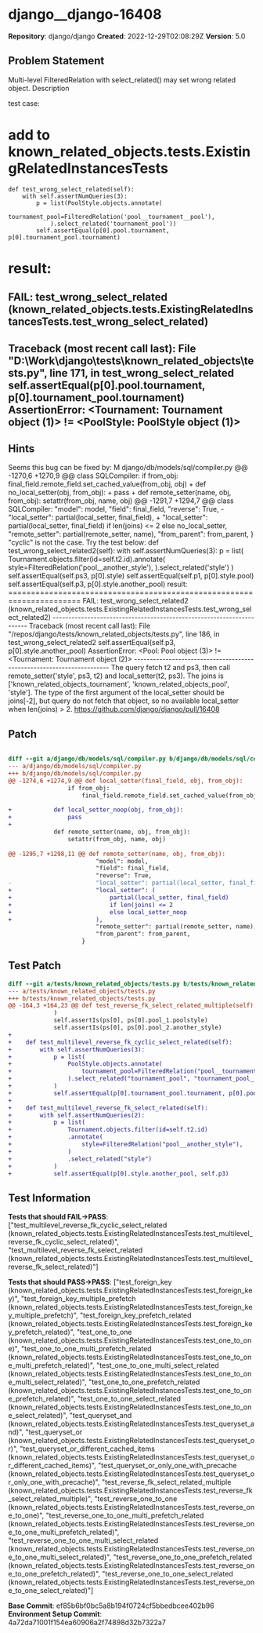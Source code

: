 # django__django-16408

**Repository**: django/django
**Created**: 2022-12-29T02:08:29Z
**Version**: 5.0

## Problem Statement

Multi-level FilteredRelation with select_related() may set wrong related object.
Description
	
test case:
# add to known_related_objects.tests.ExistingRelatedInstancesTests
	def test_wrong_select_related(self):
		with self.assertNumQueries(3):
			p = list(PoolStyle.objects.annotate(
				tournament_pool=FilteredRelation('pool__tournament__pool'),
				).select_related('tournament_pool'))
			self.assertEqual(p[0].pool.tournament, p[0].tournament_pool.tournament)
result:
======================================================================
FAIL: test_wrong_select_related (known_related_objects.tests.ExistingRelatedInstancesTests.test_wrong_select_related)
----------------------------------------------------------------------
Traceback (most recent call last):
 File "D:\Work\django\tests\known_related_objects\tests.py", line 171, in test_wrong_select_related
	self.assertEqual(p[0].pool.tournament, p[0].tournament_pool.tournament)
AssertionError: <Tournament: Tournament object (1)> != <PoolStyle: PoolStyle object (1)>
----------------------------------------------------------------------


## Hints

Seems this bug can be fixed by: M django/db/models/sql/compiler.py @@ -1270,6 +1270,9 @@ class SQLCompiler: if from_obj: final_field.remote_field.set_cached_value(from_obj, obj) + def no_local_setter(obj, from_obj): + pass + def remote_setter(name, obj, from_obj): setattr(from_obj, name, obj) @@ -1291,7 +1294,7 @@ class SQLCompiler: "model": model, "field": final_field, "reverse": True, - "local_setter": partial(local_setter, final_field), + "local_setter": partial(local_setter, final_field) if len(joins) <= 2 else no_local_setter, "remote_setter": partial(remote_setter, name), "from_parent": from_parent, }
"cyclic" is not the case. Try the test below: def test_wrong_select_related2(self): with self.assertNumQueries(3): p = list( Tournament.objects.filter(id=self.t2.id).annotate( style=FilteredRelation('pool__another_style'), ).select_related('style') ) self.assertEqual(self.ps3, p[0].style) self.assertEqual(self.p1, p[0].style.pool) self.assertEqual(self.p3, p[0].style.another_pool) result: ====================================================================== FAIL: test_wrong_select_related2 (known_related_objects.tests.ExistingRelatedInstancesTests.test_wrong_select_related2) ---------------------------------------------------------------------- Traceback (most recent call last): File "/repos/django/tests/known_related_objects/tests.py", line 186, in test_wrong_select_related2 self.assertEqual(self.p3, p[0].style.another_pool) AssertionError: <Pool: Pool object (3)> != <Tournament: Tournament object (2)> ---------------------------------------------------------------------- The query fetch t2 and ps3, then call remote_setter('style', ps3, t2) and local_setter(t2, ps3). The joins is ['known_related_objects_tournament', 'known_related_objects_pool', 'style']. The type of the first argument of the local_setter should be joins[-2], but query do not fetch that object, so no available local_setter when len(joins) > 2.
​https://github.com/django/django/pull/16408

## Patch

```diff

diff --git a/django/db/models/sql/compiler.py b/django/db/models/sql/compiler.py
--- a/django/db/models/sql/compiler.py
+++ b/django/db/models/sql/compiler.py
@@ -1274,6 +1274,9 @@ def local_setter(final_field, obj, from_obj):
                 if from_obj:
                     final_field.remote_field.set_cached_value(from_obj, obj)
 
+            def local_setter_noop(obj, from_obj):
+                pass
+
             def remote_setter(name, obj, from_obj):
                 setattr(from_obj, name, obj)
 
@@ -1295,7 +1298,11 @@ def remote_setter(name, obj, from_obj):
                         "model": model,
                         "field": final_field,
                         "reverse": True,
-                        "local_setter": partial(local_setter, final_field),
+                        "local_setter": (
+                            partial(local_setter, final_field)
+                            if len(joins) <= 2
+                            else local_setter_noop
+                        ),
                         "remote_setter": partial(remote_setter, name),
                         "from_parent": from_parent,
                     }


```

## Test Patch

```diff
diff --git a/tests/known_related_objects/tests.py b/tests/known_related_objects/tests.py
--- a/tests/known_related_objects/tests.py
+++ b/tests/known_related_objects/tests.py
@@ -164,3 +164,23 @@ def test_reverse_fk_select_related_multiple(self):
             )
             self.assertIs(ps[0], ps[0].pool_1.poolstyle)
             self.assertIs(ps[0], ps[0].pool_2.another_style)
+
+    def test_multilevel_reverse_fk_cyclic_select_related(self):
+        with self.assertNumQueries(3):
+            p = list(
+                PoolStyle.objects.annotate(
+                    tournament_pool=FilteredRelation("pool__tournament__pool"),
+                ).select_related("tournament_pool", "tournament_pool__tournament")
+            )
+            self.assertEqual(p[0].tournament_pool.tournament, p[0].pool.tournament)
+
+    def test_multilevel_reverse_fk_select_related(self):
+        with self.assertNumQueries(2):
+            p = list(
+                Tournament.objects.filter(id=self.t2.id)
+                .annotate(
+                    style=FilteredRelation("pool__another_style"),
+                )
+                .select_related("style")
+            )
+            self.assertEqual(p[0].style.another_pool, self.p3)

```

## Test Information

**Tests that should FAIL→PASS**: ["test_multilevel_reverse_fk_cyclic_select_related (known_related_objects.tests.ExistingRelatedInstancesTests.test_multilevel_reverse_fk_cyclic_select_related)", "test_multilevel_reverse_fk_select_related (known_related_objects.tests.ExistingRelatedInstancesTests.test_multilevel_reverse_fk_select_related)"]

**Tests that should PASS→PASS**: ["test_foreign_key (known_related_objects.tests.ExistingRelatedInstancesTests.test_foreign_key)", "test_foreign_key_multiple_prefetch (known_related_objects.tests.ExistingRelatedInstancesTests.test_foreign_key_multiple_prefetch)", "test_foreign_key_prefetch_related (known_related_objects.tests.ExistingRelatedInstancesTests.test_foreign_key_prefetch_related)", "test_one_to_one (known_related_objects.tests.ExistingRelatedInstancesTests.test_one_to_one)", "test_one_to_one_multi_prefetch_related (known_related_objects.tests.ExistingRelatedInstancesTests.test_one_to_one_multi_prefetch_related)", "test_one_to_one_multi_select_related (known_related_objects.tests.ExistingRelatedInstancesTests.test_one_to_one_multi_select_related)", "test_one_to_one_prefetch_related (known_related_objects.tests.ExistingRelatedInstancesTests.test_one_to_one_prefetch_related)", "test_one_to_one_select_related (known_related_objects.tests.ExistingRelatedInstancesTests.test_one_to_one_select_related)", "test_queryset_and (known_related_objects.tests.ExistingRelatedInstancesTests.test_queryset_and)", "test_queryset_or (known_related_objects.tests.ExistingRelatedInstancesTests.test_queryset_or)", "test_queryset_or_different_cached_items (known_related_objects.tests.ExistingRelatedInstancesTests.test_queryset_or_different_cached_items)", "test_queryset_or_only_one_with_precache (known_related_objects.tests.ExistingRelatedInstancesTests.test_queryset_or_only_one_with_precache)", "test_reverse_fk_select_related_multiple (known_related_objects.tests.ExistingRelatedInstancesTests.test_reverse_fk_select_related_multiple)", "test_reverse_one_to_one (known_related_objects.tests.ExistingRelatedInstancesTests.test_reverse_one_to_one)", "test_reverse_one_to_one_multi_prefetch_related (known_related_objects.tests.ExistingRelatedInstancesTests.test_reverse_one_to_one_multi_prefetch_related)", "test_reverse_one_to_one_multi_select_related (known_related_objects.tests.ExistingRelatedInstancesTests.test_reverse_one_to_one_multi_select_related)", "test_reverse_one_to_one_prefetch_related (known_related_objects.tests.ExistingRelatedInstancesTests.test_reverse_one_to_one_prefetch_related)", "test_reverse_one_to_one_select_related (known_related_objects.tests.ExistingRelatedInstancesTests.test_reverse_one_to_one_select_related)"]

**Base Commit**: ef85b6bf0bc5a8b194f0724cf5bbedbcee402b96
**Environment Setup Commit**: 4a72da71001f154ea60906a2f74898d32b7322a7
